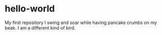 # hello-world
My first repository
I swing and soar while having pancake crumbs on my beak. I am a different kind of bird.
